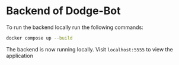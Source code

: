 # Backend of Dodge-Bot

To run the backend locally run the following commands:

```bash
docker compose up --build
```

The backend is now running locally. Visit `localhost:5555` to view the application
